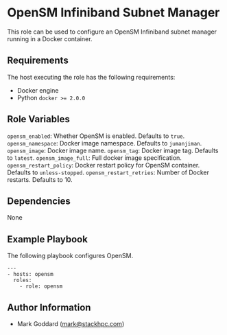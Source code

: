 OpenSM Infiniband Subnet Manager
================================

This role can be used to configure an OpenSM Infiniband subnet manager running
in a Docker container.

Requirements
------------

The host executing the role has the following requirements:

* Docker engine
* Python ``docker >= 2.0.0``

Role Variables
--------------

``opensm_enabled``: Whether OpenSM is enabled. Defaults to ``true``.
``opensm_namespace``: Docker image namespace. Defaults to ``jumanjiman``.
``opensm_image``: Docker image name.
``opensm_tag``: Docker image tag. Defaults to ``latest``.
``opensm_image_full``: Full docker image specification.
``opensm_restart_policy``: Docker restart policy for OpenSM container. Defaults
to ``unless-stopped``.
``opensm_restart_retries``: Number of Docker restarts. Defaults to 10.

Dependencies
------------

None

Example Playbook
----------------

The following playbook configures OpenSM.

    ---
    - hosts: opensm
      roles:
        - role: opensm

Author Information
------------------

- Mark Goddard (<mark@stackhpc.com>)

